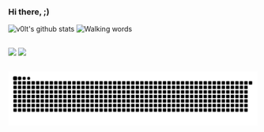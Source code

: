 ### Hi there, ;)

![v0lt's github stats](https://github-readme-stats.vercel.app/api?username=v0ltmx&show_icons=true&theme=dark)
 <img src="https://i.pinimg.com/originals/e4/26/70/e426702edf874b181aced1e2fa5c6cde.gif" alt="Walking words" height="195" width="380" />
      

    
  
<!--
<div style="display: inline_block"><br>
  <img   height="30" width="70" src="https://raw.githubusercontent.com/devicons/devicon/master/icons/python/python-original.svg">
  <img   height="30" width="70" src="https://raw.githubusercontent.com/devicons/devicon/master/icons/javascript/javascript-plain.svg">
  
  <!--<img align="center" alt="Rafa-React" height="30" width="70" src="https://raw.githubusercontent.com/devicons/devicon/master/icons/react/react-original.svg">
  <img align="center" alt="Rafa-HTML" height="30" width="70" src="https://raw.githubusercontent.com/devicons/devicon/master/icons/html5/html5-original.svg">
  <img align="center" alt="Rafa-CSS" height="30" width="70" src="https://raw.githubusercontent.com/devicons/devicon/master/icons/css3/css3-original.svg">
    
<img   height="30" width="100" src="https://img.shields.io/badge/Kotlin-0095D5?&style=for-the-badge&logo=kotlin&logoColor=white"> 
</div>
<div> 
  -->
  ##
  <a href="https://steamcommunity.com/id/v0ltmx" target="_blank"><img src="https://img.shields.io/badge/Steam-000000?style=for-the-badge&logo=steam&logoColor=white" target="_blank"></a>
  <a href="https://www.twitch.tv/v0ltmx" target="_blank"><img src="https://img.shields.io/badge/Twitch-9146FF?style=for-the-badge&logo=twitch&logoColor=white" target="_blank"></a>

  
  
  ##  
  
<!--
[![Top Langs](https://github-readme-stats.vercel.app/api/top-langs/?username=v0ltmx&layout=compact)](https://github.com/v0ltmx/github-readme-stats)
-->

<!--
**v0ltmx/v0ltmx** is a ✨ _special_ ✨ repository because its `README.md` (this file) appears on your GitHub profile.

Here are some ideas to get you started:

- 🔭 I’m currently working on ...
- 🌱 I’m currently learning ...
- 👯 I’m looking to collaborate on ...
- 🤔 I’m looking for help with ...
- 💬 Ask me about ...
- 📫 How to reach me: ...
- 😄 Pronouns: ...
- ⚡ Fun fact: ...
-->
 ![Snake animation](https://github.com/v0ltmx/v0ltmx/blob/output/github-contribution-grid-snake.svg)
